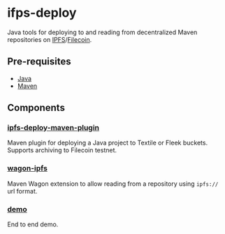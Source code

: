 # ifps-deploy
Java tools for deploying to and reading from decentralized Maven repositories on [IPFS](https://ipfs.io/)/[Filecoin](https://filecoin.io/).

## Pre-requisites
- [Java](https://adoptopenjdk.net/)
- [Maven](https://maven.apache.org/)

## Components

### [ipfs-deploy-maven-plugin](ipfs-deploy-maven-plugin)
Maven plugin for deploying a Java project to Textile or Fleek buckets. Supports archiving to Filecoin testnet.

### [wagon-ipfs](wagon-ipfs)
Maven Wagon extension to allow reading from a repository using `ipfs://` url format.

### [demo](demo)
End to end demo.
